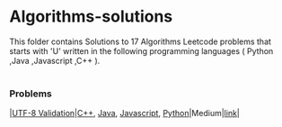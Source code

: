 # Algorithms-solutions
This folder contains Solutions to 17 Algorithms Leetcode problems that starts with 'U' written in the following programming languages ( Python ,Java ,Javascript ,C++ ).<br><br>
### Problems ###
|[UTF-8 Validation](https://github.com/AnasImloul/Leetcode-solutions/tree/main/algorithms/U/UTF-8%20Validation/)|[C++](https://github.com/AnasImloul/Leetcode-solutions/tree/main/algorithms/U/UTF-8%20Validation/UTF-8%20Validation.cpp), [Java](https://github.com/AnasImloul/Leetcode-solutions/tree/main/algorithms/U/UTF-8%20Validation/UTF-8%20Validation.java), [Javascript](https://github.com/AnasImloul/Leetcode-solutions/tree/main/algorithms/U/UTF-8%20Validation/UTF-8%20Validation.js), [Python](https://github.com/AnasImloul/Leetcode-solutions/tree/main/algorithms/U/UTF-8%20Validation/UTF-8%20Validation.py)|Medium|[link](https://leetcode.com/problems/utf-8-validation)|